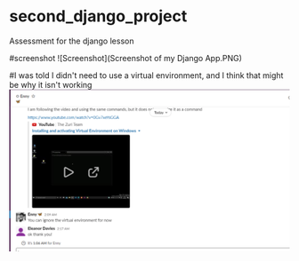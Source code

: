 # second_django_project
Assessment for the django lesson

#screenshot
![Screenshot](Screenshot of my Django App.PNG)

#I was told I didn't need to use a virtual environment, and I think that might be why it isn't working
![Don't need Virtual Environment](NoVirtualEnv.PNG)

